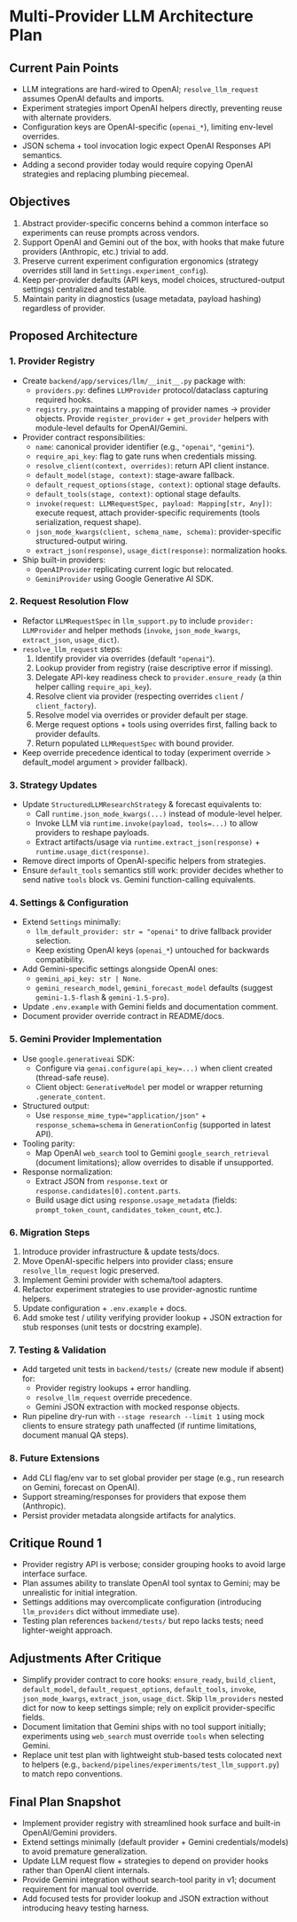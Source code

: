 # Multi-Provider LLM Architecture Plan

## Current Pain Points
- LLM integrations are hard-wired to OpenAI; `resolve_llm_request` assumes OpenAI defaults and imports.
- Experiment strategies import OpenAI helpers directly, preventing reuse with alternate providers.
- Configuration keys are OpenAI-specific (`openai_*`), limiting env-level overrides.
- JSON schema + tool invocation logic expect OpenAI Responses API semantics.
- Adding a second provider today would require copying OpenAI strategies and replacing plumbing piecemeal.

## Objectives
1. Abstract provider-specific concerns behind a common interface so experiments can reuse prompts across vendors.
2. Support OpenAI and Gemini out of the box, with hooks that make future providers (Anthropic, etc.) trivial to add.
3. Preserve current experiment configuration ergonomics (strategy overrides still land in `Settings.experiment_config`).
4. Keep per-provider defaults (API keys, model choices, structured-output settings) centralized and testable.
5. Maintain parity in diagnostics (usage metadata, payload hashing) regardless of provider.

## Proposed Architecture

### 1. Provider Registry
- Create `backend/app/services/llm/__init__.py` package with:
  - `providers.py`: defines `LLMProvider` protocol/dataclass capturing required hooks.
  - `registry.py`: maintains a mapping of provider names → provider objects. Provide `register_provider` + `get_provider` helpers with module-level defaults for OpenAI/Gemini.
- Provider contract responsibilities:
  - `name`: canonical provider identifier (e.g., `"openai"`, `"gemini"`).
  - `require_api_key`: flag to gate runs when credentials missing.
  - `resolve_client(context, overrides)`: return API client instance.
  - `default_model(stage, context)`: stage-aware fallback.
  - `default_request_options(stage, context)`: optional stage defaults.
  - `default_tools(stage, context)`: optional stage defaults.
  - `invoke(request: LLMRequestSpec, payload: Mapping[str, Any])`: execute request, attach provider-specific requirements (tools serialization, request shape).
  - `json_mode_kwargs(client, schema_name, schema)`: provider-specific structured-output wiring.
  - `extract_json(response)`, `usage_dict(response)`: normalization hooks.
- Ship built-in providers:
  - `OpenAIProvider` replicating current logic but relocated.
  - `GeminiProvider` using Google Generative AI SDK.

### 2. Request Resolution Flow
- Refactor `LLMRequestSpec` in `llm_support.py` to include `provider: LLMProvider` and helper methods (`invoke`, `json_mode_kwargs`, `extract_json`, `usage_dict`).
- `resolve_llm_request` steps:
  1. Identify provider via overrides (default `"openai"`).
  2. Lookup provider from registry (raise descriptive error if missing).
  3. Delegate API-key readiness check to `provider.ensure_ready` (a thin helper calling `require_api_key`).
  4. Resolve client via provider (respecting overrides `client` / `client_factory`).
  5. Resolve model via overrides or provider default per stage.
  6. Merge request options + tools using overrides first, falling back to provider defaults.
  7. Return populated `LLMRequestSpec` with bound provider.
- Keep override precedence identical to today (experiment override > default_model argument > provider fallback).

### 3. Strategy Updates
- Update `StructuredLLMResearchStrategy` & forecast equivalents to:
  - Call `runtime.json_mode_kwargs(...)` instead of module-level helper.
  - Invoke LLM via `runtime.invoke(payload, tools=...)` to allow providers to reshape payloads.
  - Extract artifacts/usage via `runtime.extract_json(response)` + `runtime.usage_dict(response)`.
- Remove direct imports of OpenAI-specific helpers from strategies.
- Ensure `default_tools` semantics still work: provider decides whether to send native `tools` block vs. Gemini function-calling equivalents.

### 4. Settings & Configuration
- Extend `Settings` minimally:
  - `llm_default_provider: str = "openai"` to drive fallback provider selection.
  - Keep existing OpenAI keys (`openai_*`) untouched for backwards compatibility.
- Add Gemini-specific settings alongside OpenAI ones:
  - `gemini_api_key: str | None`.
  - `gemini_research_model`, `gemini_forecast_model` defaults (suggest `gemini-1.5-flash` & `gemini-1.5-pro`).
- Update `.env.example` with Gemini fields and documentation comment.
- Document provider override contract in README/docs.

### 5. Gemini Provider Implementation
- Use `google.generativeai` SDK:
  - Configure via `genai.configure(api_key=...)` when client created (thread-safe reuse).
  - Client object: `GenerativeModel` per model or wrapper returning `.generate_content`.
- Structured output:
  - Use `response_mime_type="application/json"` + `response_schema=schema` in `GenerationConfig` (supported in latest API).
- Tooling parity:
  - Map OpenAI `web_search` tool to Gemini `google_search_retrieval` (document limitations); allow overrides to disable if unsupported.
- Response normalization:
  - Extract JSON from `response.text` or `response.candidates[0].content.parts`.
  - Build usage dict using `response.usage_metadata` (fields: `prompt_token_count`, `candidates_token_count`, etc.).

### 6. Migration Steps
1. Introduce provider infrastructure & update tests/docs.
2. Move OpenAI-specific helpers into provider class; ensure `resolve_llm_request` logic preserved.
3. Implement Gemini provider with schema/tool adapters.
4. Refactor experiment strategies to use provider-agnostic runtime helpers.
5. Update configuration + `.env.example` + docs.
6. Add smoke test / utility verifying provider lookup + JSON extraction for stub responses (unit tests or docstring example).

### 7. Testing & Validation
- Add targeted unit tests in `backend/tests/` (create new module if absent) for:
  - Provider registry lookups + error handling.
  - `resolve_llm_request` override precedence.
  - Gemini JSON extraction with mocked response objects.
- Run pipeline dry-run with `--stage research --limit 1` using mock clients to ensure strategy path unaffected (if runtime limitations, document manual QA steps).

### 8. Future Extensions
- Add CLI flag/env var to set global provider per stage (e.g., run research on Gemini, forecast on OpenAI).
- Support streaming/responses for providers that expose them (Anthropic).
- Persist provider metadata alongside artifacts for analytics.

## Critique Round 1
- Provider registry API is verbose; consider grouping hooks to avoid large interface surface.
- Plan assumes ability to translate OpenAI tool syntax to Gemini; may be unrealistic for initial integration.
- Settings additions may overcomplicate configuration (introducing `llm_providers` dict without immediate use).
- Testing plan references `backend/tests/` but repo lacks tests; need lighter-weight approach.

## Adjustments After Critique
- Simplify provider contract to core hooks: `ensure_ready`, `build_client`, `default_model`, `default_request_options`, `default_tools`, `invoke`, `json_mode_kwargs`, `extract_json`, `usage_dict`. Skip `llm_providers` nested dict for now to keep settings simple; rely on explicit provider-specific fields.
- Document limitation that Gemini ships with no tool support initially; experiments using `web_search` must override `tools` when selecting Gemini.
- Replace unit test plan with lightweight stub-based tests colocated next to helpers (e.g., `backend/pipelines/experiments/test_llm_support.py`) to match repo conventions.

## Final Plan Snapshot
- Implement provider registry with streamlined hook surface and built-in OpenAI/Gemini providers.
- Extend settings minimally (default provider + Gemini credentials/models) to avoid premature generalization.
- Update LLM request flow + strategies to depend on provider hooks rather than OpenAI client internals.
- Provide Gemini integration without search-tool parity in v1; document requirement for manual tool override.
- Add focused tests for provider lookup and JSON extraction without introducing heavy testing harness.
